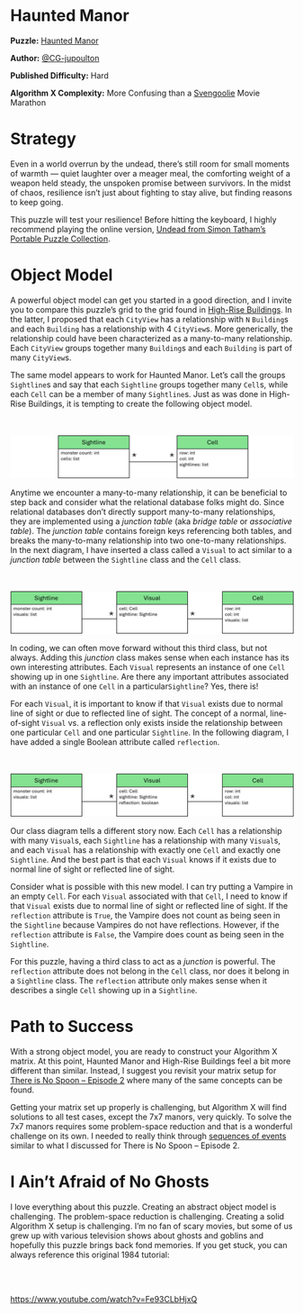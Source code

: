 # Haunted Manor

__Puzzle:__ [Haunted Manor](https://www.codingame.com/training/hard/haunted-manor)

__Author:__ [@CG-jupoulton](https://www.codingame.com/profile/d39436e9a23b5060ed3efaf1c24b4ba8929551)

__Published Difficulty:__ Hard

__Algorithm X Complexity:__ More Confusing than a [Svengoolie](https://www.metv.com/svengoolie/) Movie Marathon

# Strategy

Even in a world overrun by the undead, there’s still room for small moments of warmth —  quiet laughter over a meager meal, the comforting weight of a weapon held steady, the unspoken promise between survivors. In the midst of chaos, resilience isn’t just about fighting to stay alive, but finding reasons to keep going.

This puzzle will test your resilience! Before hitting the keyboard, I highly recommend playing the online version, [Undead from Simon Tatham’s Portable Puzzle Collection](https://www.chiark.greenend.org.uk/~sgtatham/puzzles/js/undead.html).

# Object Model

A powerful object model can get you started in a good direction, and I invite you to compare this puzzle’s grid to the grid found in [High-Rise Buildings](high-rise-buildings). In the latter, I proposed that each `CityView` has a relationship with `N` `Building`s and each `Building` has a relationship with 4 `CityView`s. More generically, the relationship could have been characterized as a many-to-many relationship. Each `CityView` groups together many `Building`s and each `Building` is part of many `CityView`s.

The same model appears to work for Haunted Manor. Let’s call the groups `Sightline`s and say that each `Sightline` groups together many `Cell`s, while each `Cell` can be a member of many `Sightline`s. Just as was done in High-Rise Buildings, it is tempting to create the following object model.

<BR><BR>
![Haunted Manor Classes](HauntedManor1.png)
<BR>

Anytime we encounter a many-to-many relationship, it can be beneficial to step back and consider what the relational database folks might do. Since relational databases don’t directly support many-to-many relationships, they are implemented using a _junction table_ (aka _bridge table_ or _associative table_). The _junction table_ contains foreign keys referencing both tables, and breaks the many-to-many relationship into two one-to-many relationships. In the next diagram, I have inserted a class called a `Visual` to act similar to a _junction table_ between the `Sightline` class and the `Cell` class. 

<BR><BR>
![Haunted Manor Junction Class](HauntedManor2.png)
<BR>

In coding, we can often move forward without this third class, but not always. Adding this _junction_ class makes sense when each instance has its own interesting attributes. Each `Visual` represents an instance of one `Cell` showing up in one `Sightline`. Are there any important attributes associated with an instance of one `Cell` in a particular`Sightline`? Yes, there is!

For each `Visual`, it is important to know if that `Visual` exists due to normal line of sight or due to reflected line of sight. The concept of a normal, line-of-sight `Visual` vs. a reflection only exists inside the relationship between one particular `Cell` and one particular `Sightline`. In the following diagram, I have added a single Boolean attribute called `reflection`.

<BR><BR>
![Haunted Manor Final](HauntedManor3.png)
<BR>

Our class diagram tells a different story now. Each `Cell` has a relationship with many `Visual`s, each `Sightline` has a relationship with many `Visual`s, and each `Visual` has a relationship with exactly one `Cell` and exactly one `Sightline`. And the best part is that each `Visual` knows if it exists due to normal line of sight or reflected line of sight.

Consider what is possible with this new model. I can try putting a Vampire in an empty `Cell`. For each `Visual` associated with that `Cell`, I need to know if that `Visual` exists due to normal line of sight or reflected line of sight. If the `reflection` attribute is `True`, the Vampire does not count as being seen in the `Sightline` because Vampires do not have reflections. However, if the `reflection` attribute is `False`, the Vampire does count as being seen in the `Sightline`.

For this puzzle, having a third class to act as a _junction_ is powerful. The `reflection` attribute does not belong in the `Cell` class, nor does it belong in a `Sightline` class. The `reflection` attribute only makes sense when it describes a single `Cell` showing up in a `Sightline`.

# Path to Success

With a strong object model, you are ready to construct your Algorithm X matrix. At this point, Haunted Manor and High-Rise Buildings feel a bit more different than similar. Instead, I suggest you revisit your matrix setup for [There is No Spoon – Episode 2](there-is-no-spoon---episode-2) where many of the same concepts can be found.

Getting your matrix set up properly is challenging, but Algorithm X will find solutions to all test cases, except the 7x7 manors, very quickly. To solve the 7x7 manors requires some problem-space reduction and that is a wonderful challenge on its own. I needed to really think through [sequences of events](there-is-no-spoon---episode-2-revisited) similar to what I discussed for There is No Spoon – Episode 2.

# I Ain’t Afraid of No Ghosts

I love everything about this puzzle. Creating an abstract object model is challenging. The problem-space reduction is challenging. Creating a solid Algorithm X setup is challenging. I’m no fan of scary movies, but some of us grew up with various television shows about ghosts and goblins and hopefully this puzzle brings back fond memories. If you get stuck, you can always reference this original 1984 tutorial:

<BR><BR>

https://www.youtube.com/watch?v=Fe93CLbHjxQ


